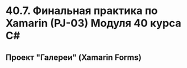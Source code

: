 # 40.7. Финальная практика по Xamarin (PJ-03) Модуля 40 курса C#
## Проект "Галереи" (Xamarin Forms)
